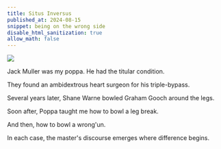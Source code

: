 ```yaml
---
title: Situs Inversus
published_at: 2024-08-15
snippet: being on the wrong side
disable_html_sanitization: true
allow_math: false
---
```


<img style="background: transparent" src="240815/situs_inversus.png" />

Jack Muller was my poppa. He had the titular condition.

They found an ambidextrous heart surgeon for his triple-bypass.

Several years later, Shane Warne bowled Graham Gooch around the legs.

Soon after, Poppa taught me how to bowl a leg break. 

And then, how to bowl a wrong'un.

<!-- Can you bowl a wrong'un? -->

In each case, the master's discourse emerges where difference begins.

<!-- After all, one never fully knows now does one now does one now does one -->

